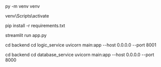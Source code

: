 py -m venv venv

venv\Scripts\activate

pip install -r requirements.txt

streamlit run app.py

cd backend
cd logic_service
uvicorn main:app --host 0.0.0.0 --port 8001

cd backend
cd database_service
uvicorn main:app --host 0.0.0.0 --port 8000